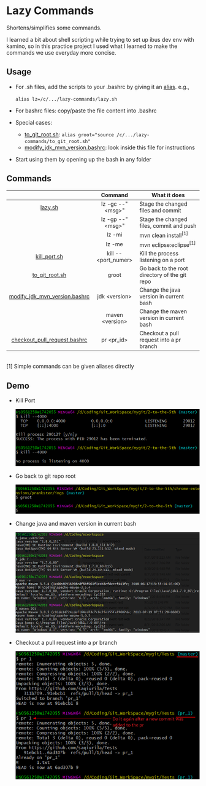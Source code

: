
# Lazy Commands
Shortens/simplifies some commands.

I learned a bit about shell scripting while trying to set up ibus dev env with kamino, so in this practice project I used what I learned to make the commands we use everyday more concise.

## Usage
* For .sh files, add the scripts to your .bashrc by giving it an [alias](https://askubuntu.com/a/17538). e.g.,
  
  `alias lz=/c/.../lazy-commands/lazy.sh`

* For bashrc files: copy/paste the file content into .bashrc
* Special cases:
  * [to_git_root.sh](to_git_root.sh): `alias groot="source /c/.../lazy-commands/to_git_root.sh"`
  * [modify_jdk_mvn_version.bashrc](modify_jdk_mvn_version.bashrc): look inside this file for instructions
* Start using them by opening up the bash in any folder

## Commands
|        | Command        |  What it does  |
| :----: |:--------------:| -------------- |
| [lazy.sh](lazy.sh)| lz -gc --"\<msg>" | Stage the changed files and commit |
|        | lz -gp --"\<msg>" | Stage the changed files, commit and push |
|        | lz -mi         | mvn clean install<sup>[1]</sup> |
|        | lz -me         | mvn eclipse:eclipse<sup>[1]</sup> |
| [kill_port.sh](kill_port.sh) | kill --<port_numer> | Kill the process listening on a port |
| [to_git_root.sh](to_git_root.sh) | groot | Go back to the root directory of the git repo |
| [modify_jdk_mvn_version.bashrc](modify_jdk_mvn_version.bashrc) | jdk \<version> | Change the java version in current bash |
|        | maven \<version> | Change the maven version in current bash |
| [checkout_pull_request.bashrc](checkout_pull_request.bashrc) | pr <pr_id> | Checkout a pull request into a pr branch |

<br>
[1] Simple commands can be given aliases directly

## Demo
* Kill Port

  ![](img/kill-port.png)

* Go back to git repo root

  ![](img/to-git-root.png)

* Change java and maven version in current bash

  ![](img/modify-jdk-mvn-version.png)

* Checkout a pull request into a pr branch

  ![](img/checkout_pull_request.png)
